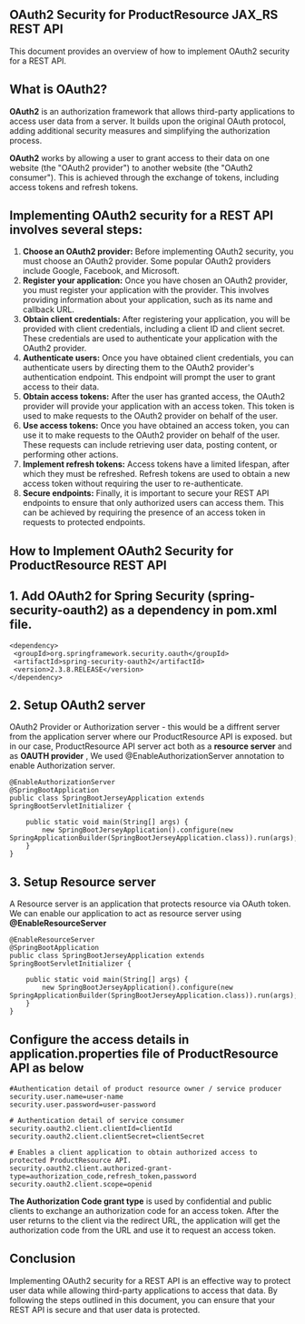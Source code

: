 
## OAuth2 Security for ProductResource JAX_RS REST API

This document provides an overview of how to implement OAuth2 security for a REST API.

## What is OAuth2?

**OAuth2** is an authorization framework that allows third-party applications to access user data from a server. It builds upon the original OAuth protocol, adding additional security measures and simplifying the authorization process.

**OAuth2** works by allowing a user to grant access to their data on one website (the "OAuth2 provider") to another website (the "OAuth2 consumer"). This is achieved through the exchange of tokens, including access tokens and refresh tokens.

## Implementing OAuth2 security for a REST API involves several steps:

1. **Choose an OAuth2 provider:** Before implementing OAuth2 security, you must choose an OAuth2 provider. Some popular OAuth2 providers include Google, Facebook, and Microsoft.
2. **Register your application:** Once you have chosen an OAuth2 provider, you must register your application with the provider. This involves providing information about your application, such as its name and callback URL.
3. **Obtain client credentials:** After registering your application, you will be provided with client credentials, including a client ID and client secret. These credentials are used to authenticate your application with the OAuth2 provider.
4. **Authenticate users:** Once you have obtained client credentials, you can authenticate users by directing them to the OAuth2 provider's authentication endpoint. This endpoint will prompt the user to grant access to their data.
5. **Obtain access tokens:** After the user has granted access, the OAuth2 provider will provide your application with an access token. This token is used to make requests to the OAuth2 provider on behalf of the user.
7. **Use access tokens:** Once you have obtained an access token, you can use it to make requests to the OAuth2 provider on behalf of the user. These requests can include retrieving user data, posting content, or performing other actions.
8. **Implement refresh tokens:** Access tokens have a limited lifespan, after which they must be refreshed. Refresh tokens are used to obtain a new access token without requiring the user to re-authenticate.
9. **Secure endpoints:** Finally, it is important to secure your REST API endpoints to ensure that only authorized users can access them. This can be achieved by requiring the presence of an access token in requests to protected endpoints.

## How to Implement OAuth2 Security for ProductResource REST API


## 1. Add OAuth2 for Spring Security (spring-security-oauth2) as a dependency in pom.xml file.
```
<dependency>
 <groupId>org.springframework.security.oauth</groupId>
 <artifactId>spring-security-oauth2</artifactId>
 <version>2.3.8.RELEASE</version>
</dependency>
```
## 2. Setup OAuth2 server
OAuth2 Provider or Authorization server - this would be a diffrent server from the application server where our ProductResource API is exposed. but in our case, ProductResource API server act both as a **resource server** and as **OAUTH provider** , We used @EnableAuthorizationServer annotation to enable Authorization server.

```
@EnableAuthorizationServer
@SpringBootApplication
public class SpringBootJerseyApplication extends SpringBootServletInitializer {

    public static void main(String[] args) {
        new SpringBootJerseyApplication().configure(new SpringApplicationBuilder(SpringBootJerseyApplication.class)).run(args);
    }
}
```

## 3. Setup Resource server
A Resource server is an application that protects resource via OAuth token. We can enable our application to act as resource server using **@EnableResourceServer**
```
@EnableResourceServer
@SpringBootApplication
public class SpringBootJerseyApplication extends SpringBootServletInitializer {

    public static void main(String[] args) {
        new SpringBootJerseyApplication().configure(new SpringApplicationBuilder(SpringBootJerseyApplication.class)).run(args);
    }
}
```

## Configure the access details in application.properties file of ProductResource API as below
```
#Authentication detail of product resource owner / service producer
security.user.name=user-name
security.user.password=user-password

# Authentication detail of service consumer
security.oauth2.client.clientId=clientId
security.oauth2.client.clientSecret=clientSecret

# Enables a client application to obtain authorized access to protected ProductResource API.
security.oauth2.client.authorized-grant-type=authorization_code,refresh_token,password
security.oauth2.client.scope=openid
```

**The Authorization Code grant type** is used by confidential and public clients to exchange an authorization code for an access token. After the user returns to the client via the redirect URL, the application will get the authorization code from the URL and use it to request an access token.





## Conclusion

Implementing OAuth2 security for a REST API is an effective way to protect user data while allowing third-party applications to access that data. By following the steps outlined in this document, you can ensure that your REST API is secure and that user data is protected.
